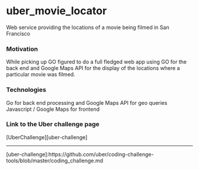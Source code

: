 # uber_movie_locator

Web service providing  the locations of a movie being filmed in San Francisco

### Motivation
While picking up GO figured to do a full fledged web app using GO for the back end and Google Maps API for the display of the locations where a particular movie was filmed.

### Technologies
Go for back end processing and Google Maps API for geo queries
Javascript / Google Maps for frontend

### Link to the Uber challenge page
[UberChallenge][uber-challenge]

<hr>
[uber-challenge]:https://github.com/uber/coding-challenge-tools/blob/master/coding_challenge.md
